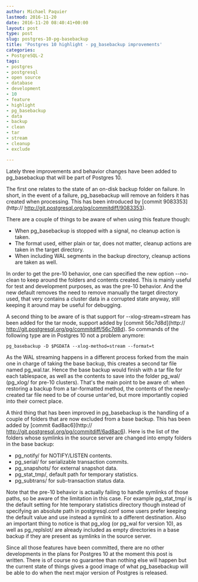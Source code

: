 ```yaml
---
author: Michael Paquier
lastmod: 2016-11-20
date: 2016-11-20 08:40:41+00:00
layout: post
type: post
slug: postgres-10-pg-basebackup
title: 'Postgres 10 highlight - pg_basebackup improvements'
categories:
- PostgreSQL-2
tags:
- postgres
- postgresql
- open source
- database
- development
- 10
- feature
- highlight
- pg_basebackup
- data
- backup
- clean
- tar
- stream
- cleanup
- exclude

---
```


Lately three improvements and behavior changes have been added to
pg\_basebackup that will be part of Postgres 10.

The first one relates to the state of an on-disk backup folder on failure.
In short, in the event of a failure, pg\_basebackup will remove an folders
it has created when processing. This has been introduced by
[commit 9083353](http:// http://git.postgresql.org/pg/commitdiff/9083353).

There are a couple of things to be aware of when using this feature
though:

  * When pg\_basebackup is stopped with a signal, no cleanup action
  is taken.
  * The format used, either plain or tar, does not matter, cleanup
  actions are taken in the target directory.
  * When including WAL segments in the backup directory, cleanup
  actions are taken as well.

In order to get the pre-10 behavior, one can specified the new option
--no-clean to keep around the folders and contents created. This is
mainly useful for test and development purposes, as was the pre-10
behavior. And the new default removes the need to remove manually
the target directory used, that very contains a cluster data in a
corrupted state anyway, still keeping it around may be useful for
debugging.

A second thing to be aware of is that support for --xlog-stream=stream
has been added for the tar mode, support added by
[commit 56c7d8d](http:// http://git.postgresql.org/pg/commitdiff/56c7d8d).
So commands of the following type are in Postgres 10 not a problem anymore:

    pg_basebackup -D $PGDATA --xlog-method=stream --format=t

As the WAL streaming happens in a different process forked from the
main one in charge of taking the base backup, this creates a second
tar file named pg\_wal.tar. Hence the base backup would finish with
a tar file for each tablespace, as well as the contents to save into
the folder pg\_wal/ (pg\_xlog/ for pre-10 clusters). That's the main
point to be aware of: when restoring a backup from a tar-formatted
method, the contents of the newly-created tar file need to be of
course untar'ed, but more importantly copied into their correct place.

A third thing that has been improved in pg\_basebackup is the handling
of a couple of folders that are now excluded from a base backup. This
has been added by
[commit 6ad8ac6](http:// http://git.postgresql.org/pg/commitdiff/6ad8ac6).
Here is the list of the folders whose symlinks in the source server
are changed into empty folders in the base backup:

  * pg\_notify/ for NOTIFY/LISTEN contents.
  * pg\_serial/ for serializable transaction commits.
  * pg\_snapshots/ for external snapshot data.
  * pg\_stat\_tmp/, default path for temporary statistics.
  * pg\_subtrans/ for sub-transaction status data.

Note that the pre-10 behavior is actually failing to handle symlinks
of those paths, so be aware of the limitation in this case. For example
pg\_stat\_tmp/ is the default setting for hte temporary statistics
directory though instead of specifying an absolute path in postgresql.conf
some users prefer keeping the default value and use instead a symlink to
a different destination. Also an important thing to notice is that pg\_xlog
(or pg\_wal for version 10), as well as pg\_replslot/ are already included
as empty directories in a base backup if they are present as symlinks in
the source server.

Since all those features have been committed, there are no other
developments in the plans for Postgres 10 at the moment this post is
written. There is of course no guarantee than nothing else will happen
but the current state of things gives a good image of what pg\_basebackup
will be able to do when the next major version of Postgres is released.
